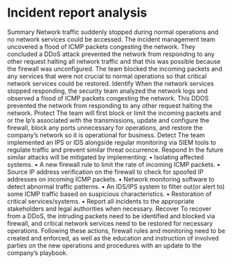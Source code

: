 # Incident report analysis

Summary	Network traffic suddenly stopped during normal operations and no network services could be accessed. The incident management team uncovered a flood of ICMP packets congesting the network. They concluded a DDoS attack prevented the network from responding to any other request halting all network traffic and that this was possible because the firewall was unconfigured. The team blocked the incoming packets and any services that were not crucial to normal operations so that critical network services could be restored.
Identify	When the network services stopped responding, the security team analyzed the network logs and observed a flood of ICMP packets congesting the network. This DDOS prevented the network from responding to any other request halting the network.
Protect	The team will first block or limit the incoming packets and or the Ip’s associated with the transmissions, update and configure the firewall, block any ports unnecessary for operations, and restore the company’s network so it is operational for business.
Detect	The team implemented an IPS or IDS alongside regular monitoring via SIEM tools to regulate traffic and prevent similar threat occurrence. 
Respond	In the future similar attacks will be mitigated by implementing:
•	Isolating affected systems.
•	A new firewall rule to limit the rate of incoming ICMP packets.
•	Source IP address verification on the firewall to check for spoofed IP addresses on incoming ICMP packets.
•	Network monitoring software to detect abnormal traffic patterns.
•	An IDS/IPS system to filter out(or alert  to) some ICMP traffic based on suspicious characteristics.
•	Restoration of critical services/systems.
•	Report all incidents to the appropriate stakeholders and legal authorities when necessary. 
Recover	To recover from a DDoS, the intruding packets need to be identified and blocked via firewall, and critical network services need to be restored for necessary operations. Following these actions, firewall rules and monitoring need to be created and enforced, as well as the education and instruction of involved parties on the new operations and procedures with an update to the company’s playbook.
